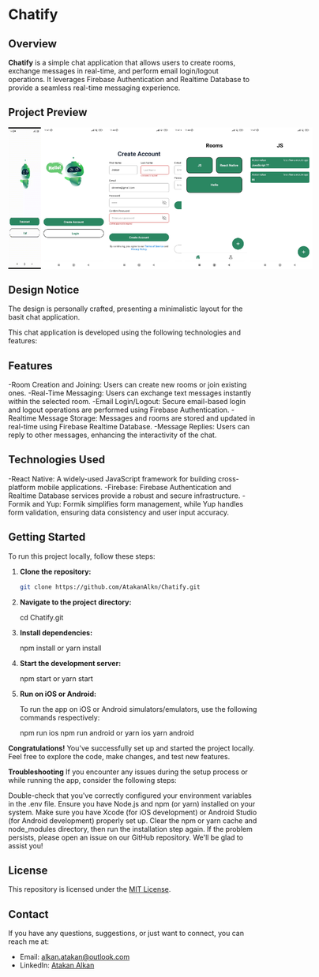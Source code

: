 # Chatify

## Overview

**Chatify** is a simple chat application that allows users to create rooms, exchange messages in real-time, and perform email login/logout operations. It leverages Firebase Authentication and Realtime Database to provide a seamless real-time messaging experience.

## Project Preview

<div style="display: flex; flex-direction: row; justify-content: center;">
<div style="display: flex; flex-direction: row; margin-right: 20;">
    <img src="images/h1.gif" alt="Preview Gif" width="300">
  </div>
  <div style="display: flex; flex-direction: row; margin-right: 20;">
    <img src="images/m1.jpeg" alt="Main Screen" width="300" style="margin-right: 200;">
    <img src="images/m2.jpeg" alt="Create Account" width="300">
  </div>
  <div style="display: flex; flex-direction: row; margin-right: 20px;"> 
    <img src="images/m3.jpeg" alt="Create Account" width="300" style="margin-right: 200;">
     <img src="images/m4.jpeg" alt="Login" width="300" style="margin-right: 20;justify-content: center;">
  </div>
  <div style="display: flex; flex-direction: row; margin-right: 20px;"> 
    <img src="images/m5.jpeg" alt="Rooms" width="300" style="margin-right: 200;">
     <img src="images/m6.jpeg" alt="Chat" width="300" style="margin-right: 20;justify-content: center;">
  </div>
  </div>

## Design Notice

The design is personally crafted, presenting a minimalistic layout for the basit chat application.

This chat application is developed using the following technologies and features:

## Features

-Room Creation and Joining: Users can create new rooms or join existing ones.
-Real-Time Messaging: Users can exchange text messages instantly within the selected room.
-Email Login/Logout: Secure email-based login and logout operations are performed using Firebase Authentication.
-Realtime Message Storage: Messages and rooms are stored and updated in real-time using Firebase Realtime Database.
-Message Replies: Users can reply to other messages, enhancing the interactivity of the chat.

## Technologies Used

-React Native: A widely-used JavaScript framework for building cross-platform mobile applications.
-Firebase: Firebase Authentication and Realtime Database services provide a robust and secure infrastructure.
-Formik and Yup: Formik simplifies form management, while Yup handles form validation, ensuring data consistency and user input accuracy.

## Getting Started

To run this project locally, follow these steps:

1. **Clone the repository:**

   ```bash
   git clone https://github.com/AtakanAlkn/Chatify.git


   ```

2. **Navigate to the project directory:**

   cd Chatify.git

3. **Install dependencies:**

   npm install
   or
   yarn install

4. **Start the development server:**

   npm start
   or
   yarn start

5. **Run on iOS or Android:**

   To run the app on iOS or Android simulators/emulators, use the following commands respectively:

   npm run ios
   npm run android
   or
   yarn ios
   yarn android

**Congratulations!**
You've successfully set up and started the project locally. Feel free to explore the code, make changes, and test new features.

**Troubleshooting**
If you encounter any issues during the setup process or while running the app, consider the following steps:

Double-check that you've correctly configured your environment variables in the .env file.
Ensure you have Node.js and npm (or yarn) installed on your system.
Make sure you have Xcode (for iOS development) or Android Studio (for Android development) properly set up.
Clear the npm or yarn cache and node_modules directory, then run the installation step again.
If the problem persists, please open an issue on our GitHub repository. We'll be glad to assist you!

## License

This repository is licensed under the [MIT License](LICENSE).

## Contact

If you have any questions, suggestions, or just want to connect, you can reach me at:

- Email: alkan.atakan@outlook.com
- LinkedIn: [Atakan Alkan](https://www.linkedin.com/in/atakanalkn/)
